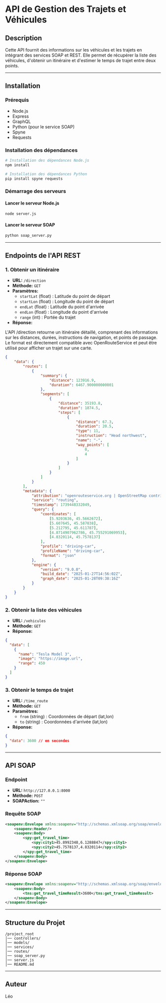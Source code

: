 # API de Gestion des Trajets et Véhicules

## Description
Cette API fournit des informations sur les véhicules et les trajets en intégrant des services SOAP et REST. Elle permet de récupérer la liste des véhicules, d'obtenir un itinéraire et d'estimer le temps de trajet entre deux points.

---

## Installation

### Prérequis
- Node.js
- Express
- GraphQL
- Python (pour le service SOAP)
- Spyne
- Requests

### Installation des dépendances
```bash
# Installation des dépendances Node.js
npm install

# Installation des dépendances Python
pip install spyne requests
```

### Démarrage des serveurs

#### Lancer le serveur Node.js
```bash
node server.js
```

#### Lancer le serveur SOAP
```bash
python soap_server.py
```

---

## Endpoints de l'API REST

### 1. Obtenir un itinéraire
- **URL:** `/direction`
- **Méthode:** `GET`
- **Paramètres:**
  - `startLat` (float) : Latitude du point de départ
  - `startLon` (float) : Longitude du point de départ
  - `endLat` (float) : Latitude du point d'arrivée
  - `endLon` (float) : Longitude du point d'arrivée
  - `range` (int) : Portée du trajet
- **Réponse:**

L'API /direction retourne un itinéraire détaillé, comprenant des informations sur les distances, durées, instructions de navigation, et points de passage. Le format est directement compatible avec OpenRouteService et peut être utilisé pour afficher un trajet sur une carte.

```json
{
    "data": {
        "routes": [
            {
                "summary": {
                    "distance": 123916.9,
                    "duration": 6467.900000000001
                },
                "segments": [
                    {
                        "distance": 35193.8,
                        "duration": 1874.5,
                        "steps": [
                            {
                                "distance": 67.3,
                                "duration": 20.5,
                                "type": 11,
                                "instruction": "Head northwest",
                                "name": "-",
                                "way_points": [
                                    0,
                                    4
                                ]
                            }
                        ]
                    }
                ]
            }
        ],
        "metadata": {
            "attribution": "openrouteservice.org | OpenStreetMap contributors",
            "service": "routing",
            "timestamp": 1739448332049,
            "query": {
                "coordinates": [
                    [5.9203636, 45.5662672],
                    [5.607645, 45.587038],
                    [5.212795, 45.611787],
                    [4.8714907962786, 45.755291069953],
                    [4.8320114, 45.7578137]
                ],
                "profile": "driving-car",
                "profileName": "driving-car",
                "format": "json"
            },
            "engine": {
                "version": "9.0.0",
                "build_date": "2025-01-27T14:56:02Z",
                "graph_date": "2025-01-28T09:38:16Z"
            }
        }
    }
}
```


### 2. Obtenir la liste des véhicules
- **URL:** `/vehicules`
- **Méthode:** `GET`
- **Réponse:**
```json
{
  "data": [
    {
      "name": "Tesla Model 3",
      "image": "https://image.url",
      "range": 450
    }
  ]
}
```

### 3. Obtenir le temps de trajet
- **URL:** `/time_route`
- **Méthode:** `GET`
- **Paramètres:**
  - `from` (string) : Coordonnées de départ (lat,lon)
  - `to` (string) : Coordonnées d'arrivée (lat,lon)
- **Réponse:**
```json
{
  "data": 3600 // en secondes
}
```

---

## API SOAP

### Endpoint
- **URL:** `http://127.0.0.1:8000`
- **Méthode:** `POST`
- **SOAPAction:** `""`

### Requête SOAP
```xml
<soapenv:Envelope xmlns:soapenv="http://schemas.xmlsoap.org/soap/envelope/" xmlns:spy="spyne.examples.hello">
    <soapenv:Header/>
    <soapenv:Body>
        <spy:get_travel_time>
            <spy:city1>45.8992348,6.1288847</spy:city1>
            <spy:city2>45.7578137,4.8320114</spy:city2>
        </spy:get_travel_time>
    </soapenv:Body>
</soapenv:Envelope>
```

### Réponse SOAP
```xml
<soapenv:Envelope xmlns:soapenv="http://schemas.xmlsoap.org/soap/envelope/">
    <soapenv:Body>
        <tns:get_travel_timeResult>3600</tns:get_travel_timeResult>
    </soapenv:Body>
</soapenv:Envelope>
```

---

## Structure du Projet
```
/project_root
│── controllers/
│── models/
│── services/
│── routes/
│── soap_server.py
│── server.js
│── README.md
```

---

## Auteur
Léo

